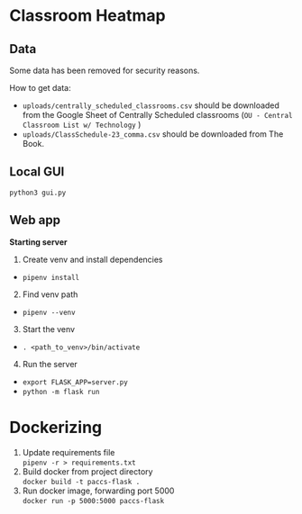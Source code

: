 # Classroom Heatmap

## Data
Some data has been removed for security reasons.

How to get data:
- `uploads/centrally_scheduled_classrooms.csv` should be downloaded from the Google Sheet of Centrally Scheduled classrooms (`OU - Central Classroom List w/ Technology`
)
- `uploads/ClassSchedule-23_comma.csv` should be downloaded from The Book.

## Local GUI
`python3 gui.py`

## Web app
**Starting server**
1. Create venv and install dependencies
 - `pipenv install`
2. Find venv path
 - `pipenv --venv`
3. Start the venv
 - `. <path_to_venv>/bin/activate`
4. Run the server
 - `export FLASK_APP=server.py`
 - `python -m flask run`
# Dockerizing
1. Update requirements file  
`pipenv -r > requirements.txt`
2. Build docker from project directory  
`docker build -t paccs-flask .`
3. Run docker image, forwarding port 5000  
`docker run -p 5000:5000 paccs-flask`
